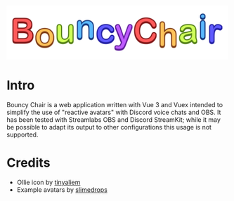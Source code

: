![Bouncy Chair!](public/logo.png)

# Intro

Bouncy Chair is a web application written with Vue 3 and Vuex intended to simplify the use of "reactive avatars" with Discord voice chats and OBS. It has been tested with Streamlabs OBS and Discord StreamKit; while it may be possible to adapt its output to other configurations this usage is not supported.

# Credits

- Ollie icon by [tinyaliem](https://www.twitter.com/tinyaliem)
- Example avatars by [slimedrops](https://www.twitter.com/slimedrops)
